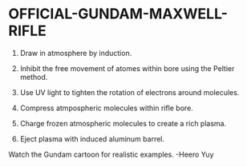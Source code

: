 # OFFICIAL-GUNDAM-MAXWELL-RIFLE

1. Draw in atmosphere by induction.

2. Inhibit the free movement of atomes within bore using the Peltier method.

3. Use UV light to tighten the rotation of electrons around molecules.

4. Compress atmpospheric molecules within rifle bore.

5. Charge frozen atmospheric molecules to create a rich plasma.

6. Eject plasma with induced aluminum barrel.

Watch the Gundam cartoon for realistic examples.
-Heero Yuy
